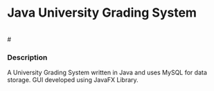 # Java University Grading System
<br>
# <h3>Description</h3>
<p>
A University Grading System written in Java and uses MySQL for data storage. GUI developed using JavaFX Library.
</p>